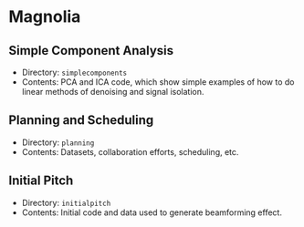 # Magnolia

## Simple Component Analysis

- Directory: `simplecomponents`  
- Contents: PCA and ICA code, which show simple examples of how to do linear methods of denoising and signal isolation. 

## Planning and Scheduling

- Directory: `planning`
- Contents: Datasets, collaboration efforts, scheduling, etc.

## Initial Pitch

- Directory: `initialpitch`  
- Contents: Initial code and data used to generate beamforming effect.

